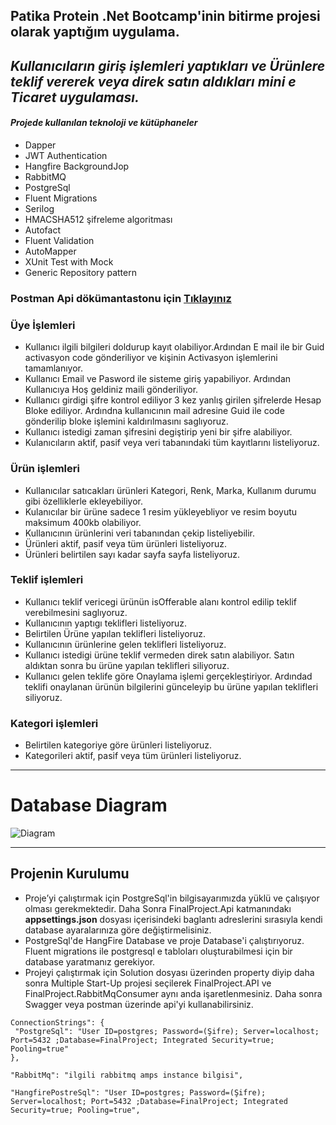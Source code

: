 ## Patika  Protein .Net Bootcamp'inin bitirme projesi olarak yaptığım uygulama.
## *Kullanıcıların giriş işlemleri yaptıkları ve Ürünlere teklif vererek veya direk satın aldıkları mini e Ticaret uygulaması.*
#### *Projede kullanılan teknoloji ve kütüphaneler*
- Dapper 
- JWT Authentication
- Hangfire BackgroundJop
- RabbitMQ
- PostgreSql
- Fluent Migrations
- Serilog
- HMACSHA512 şifreleme algoritması
- Autofact 
- Fluent Validation
- AutoMapper
- XUnit Test with Mock
- Generic Repository pattern

### Postman Api dökümantastonu için [Tıklayınız](https://documenter.getpostman.com/view/15763755/VUqpuHvg) 


### Üye İşlemleri
- Kullanıcı ilgili bilgileri doldurup kayıt olabiliyor.Ardından E mail ile bir Guid activasyon code gönderiliyor ve kişinin Activasyon işlemlerini tamamlanıyor.
- Kullanıcı Email ve Pasword ile sisteme giriş yapabiliyor. Ardından Kullanıcıya Hoş geldiniz maili gönderiliyor.
- Kullanıcı girdigi şifre kontrol ediliyor 3 kez yanlış girilen şifrelerde Hesap Bloke ediliyor. Ardındna kullanıcının mail adresine Guid ile code gönderilip bloke işlemini kaldırılmasını saglıyoruz.
- Kullanıcı istedigi zaman şifresini degiştirip yeni bir şifre alabiliyor.
- Kulanıcıların aktif, pasif veya veri tabanındaki tüm kayıtlarını listeliyoruz.
### Ürün işlemleri
- Kullanıcılar satıcakları ürünleri Kategori, Renk, Marka, Kullanım durumu gibi özelliklerle ekleyebiliyor.
- Kulanıcılar bir ürüne sadece 1 resim yükleyebliyor ve resim boyutu maksimum 400kb olabiliyor. 
- Kullanıcının ürünlerini veri tabanından çekip listeliyebilir.
- Ürünleri aktif, pasif veya tüm ürünleri listeliyoruz.
- Ürünleri belirtilen sayı kadar sayfa sayfa listeliyoruz.
### Teklif işlemleri
- Kullanıcı teklif vericegi ürünün isOfferable alanı kontrol edilip teklif verebilmesini saglıyoruz.
- Kullanıcının yaptıgı teklifleri listeliyoruz.
- Belirtilen Ürüne yapılan teklifleri listeliyoruz.
- Kullanıcının ürünlerine gelen teklifleri listeliyoruz.
- Kullanıcı istedigi ürüne teklif vermeden direk satın alabiliyor. Satın aldıktan sonra bu ürüne yapılan teklifleri siliyoruz.
- Kullanıcı gelen teklife göre Onaylama işlemi gerçekleştiriyor. Ardındad teklifi onaylanan ürünün bilgilerini günceleyip bu ürüne yapılan teklifleri siliyoruz.
### Kategori işlemleri
- Belirtilen kategoriye göre ürünleri listeliyoruz.
- Kategorileri aktif, pasif veya tüm ürünleri listeliyoruz.
 <hr>
 
# Database Diagram
![Diagram](https://i.hizliresim.com/iw387vc.png)
 
 <hr>
 
 ## Projenin Kurulumu
 - Proje’yi çalıştırmak için PostgreSql'in bilgisayarımızda yüklü ve çalışıyor olması gerekmektedir. Daha Sonra FinalProject.Api katmanındakı **appsettings.json** dosyası içerisindeki baglantı adreslerini sırasıyla kendi database ayaralarınıza göre değiştirmelisiniz. 
 - PostgreSql'de HangFire Database ve proje Database'i  çalıştırıyoruz. Fluent migrations ile postgresql e tabloları oluşturabilmesi için bir database yaratmanız gerekiyor.
 - Projeyi çalıştırmak için Solution dosyası üzerinden property diyip daha sonra Multiple Start-Up projesi seçilerek FinalProject.API ve FinalProject.RabbitMqConsumer aynı anda işaretlenmesiniz. Daha sonra Swagger veya postman üzerinde api'yi kullanabilirsiniz.
 
 ````
 ConnectionStrings": {
  "PostgreSql": "User ID=postgres; Password=(Şifre); Server=localhost; Port=5432 ;Database=FinalProject; Integrated Security=true; Pooling=true"
}, 

"RabbitMq": "ilgili rabbitmq amps instance bilgisi",

"HangfirePostreSql": "User ID=postgres; Password=(Şifre); Server=localhost; Port=5432 ;Database=FinalProject; Integrated Security=true; Pooling=true",
  ````

 
